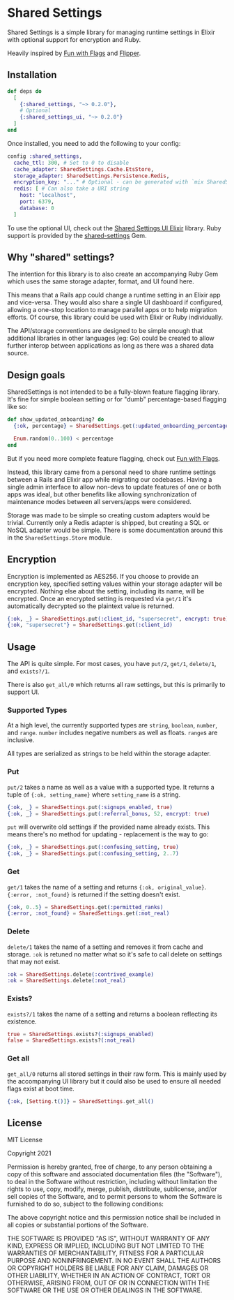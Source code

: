 # Shared Settings

Shared Settings is a simple library for managing runtime settings in Elixir with optional support for encryption and Ruby.

Heavily inspired by [Fun with Flags][fwf] and [Flipper][flipper].

## Installation

```elixir
def deps do
  [
    {:shared_settings, "~> 0.2.0"},
    # Optional
    {:shared_settings_ui, "~> 0.2.0"}
  ]
end
```

Once installed, you need to add the following to your config:

```elixir
config :shared_settings,
  cache_ttl: 300, # Set to 0 to disable
  cache_adapter: SharedSettings.Cache.EtsStore,
  storage_adapter: SharedSettings.Persistence.Redis,
  encryption_key: "..." # Optional - can be generated with `mix SharedSettings.CreateKey`
  redis: [ # Can also take a URI string
    host: "localhost",
    port: 6379,
    database: 0
  ]
```

To use the optional UI, check out the [Shared Settings UI Elixir][ss-ui-ex] library.  Ruby support is provided by the [shared-settings][ss-rb] Gem.

## Why "shared" settings?

The intention for this library is to also create an accompanying Ruby Gem which uses the same storage adapter, format, and UI found here.

This means that a Rails app could change a runtime setting in an Elixir app and vice-versa.  They would also share a single UI dashboard if configured, allowing a one-stop location to manage parallel apps or to help migration efforts. Of course, this library could be used with Elixir or Ruby individually.

The API/storage conventions are designed to be simple enough that additional libraries in other languages (eg: Go) could be created to allow further interop between applications as long as there was a shared data source.

## Design goals

SharedSettings is not intended to be a fully-blown feature flagging library. It's fine for simple boolean setting or for "dumb" percentage-based flagging like so:

```elixir
def show_updated_onboarding? do
  {:ok, percentage} = SharedSettings.get(:updated_onboarding_percentage)

  Enum.random(0..100) < percentage
end
```

But if you need more complete feature flagging, check out [Fun with Flags][fwf].

Instead, this library came from a personal need to share runtime settings between a Rails and Elixir app while migrating our codebases.  Having a single admin interface to allow non-devs to update features of one or both apps was ideal, but other benefits like allowing synchronization of maintenance modes between all servers/apps were considered.

Storage was made to be simple so creating custom adapters would be trivial.  Currently only a Redis adapter is shipped, but creating a SQL or NoSQL adapter would be simple.  There is some documentation around this in the `SharedSettings.Store` module.

## Encryption

Encryption is implemented as AES256.  If you choose to provide an encryption key, specified setting values within your storage adapter will be encrypted.  Nothing else about the setting, including its name, will be encrypted.  Once an encrypted setting is requested via `get/1` it's automatically decrypted so the plaintext value is returned.

```elixir
{:ok, _} = SharedSettings.put(:client_id, "supersecret", encrypt: true)
{:ok, "supersecret"} = SharedSettings.get(:client_id)
```

## Usage

The API is quite simple.  For most cases, you have `put/2`, `get/1`, `delete/1`, and `exists?/1`.  

There is also `get_all/0` which returns all raw settings, but this is primarily to support UI.

### Supported Types

At a high level, the currently supported types are `string`, `boolean`, `number`, and `range`. `number` includes negative numbers as well as floats. `range`s are inclusive.

All types are serialized as strings to be held within the storage adapter.

### Put

`put/2` takes a name as well as a value with a supported type. It returns a tuple of `{:ok, setting_name}` where `setting_name` is a string.

```elixir
{:ok, _} = SharedSettings.put(:signups_enabled, true)
{:ok, _} = SharedSettings.put(:referral_bonus, 52, encrypt: true)
```

`put` will overwrite old settings if the provided name already exists.  This means there's no method for updating - replacement is the way to go:

```elixir
{:ok, _} = SharedSettings.put(:confusing_setting, true)
{:ok, _} = SharedSettings.put(:confusing_setting, 2..7)
```

### Get

`get/1` takes the name of a setting and returns `{:ok, original_value}`.  `{:error, :not_found}` is returned if the setting doesn't exist.

```elixir
{:ok, 0..5} = SharedSettings.get(:permitted_ranks)
{:error, :not_found} = SharedSettings.get(:not_real)
```

### Delete

`delete/1` takes the name of a setting and removes it from cache and storage.  `:ok` is retuned no matter what so it's safe to call delete on settings that may not exist.

```elixir
:ok = SharedSettings.delete(:contrived_example)
:ok = SharedSettings.delete(:not_real)
```

### Exists?

`exists?/1` takes the name of a setting and returns a boolean reflecting its existence.

```elixir
true = SharedSettings.exists?(:signups_enabled)
false = SharedSettings.exists?(:not_real)
```

### Get all

`get_all/0` returns all stored settings in their raw form.  This is mainly used by the accompanying UI library but it could also be used to ensure all needed flags exist at boot time.

```elixir
{:ok, [Setting.t()]} = SharedSettings.get_all()
```

## License

MIT License

Copyright 2021

Permission is hereby granted, free of charge, to any person obtaining a copy of this software and associated documentation files (the "Software"), to deal in the Software without restriction, including without limitation the rights to use, copy, modify, merge, publish, distribute, sublicense, and/or sell copies of the Software, and to permit persons to whom the Software is furnished to do so, subject to the following conditions:

The above copyright notice and this permission notice shall be included in all copies or substantial portions of the Software.

THE SOFTWARE IS PROVIDED "AS IS", WITHOUT WARRANTY OF ANY KIND, EXPRESS OR IMPLIED, INCLUDING BUT NOT LIMITED TO THE WARRANTIES OF MERCHANTABILITY, FITNESS FOR A PARTICULAR PURPOSE AND NONINFRINGEMENT. IN NO EVENT SHALL THE AUTHORS OR COPYRIGHT HOLDERS BE LIABLE FOR ANY CLAIM, DAMAGES OR OTHER LIABILITY, WHETHER IN AN ACTION OF CONTRACT, TORT OR OTHERWISE, ARISING FROM, OUT OF OR IN CONNECTION WITH THE SOFTWARE OR THE USE OR OTHER DEALINGS IN THE SOFTWARE.

[fwf]: https://github.com/tompave/fun_with_flags
[flipper]: https://github.com/jnunemaker/flipper
[ss-rb]: https://github.com/kieraneglin/shared-settings-rb
[ss-ui-ex]: https://github.com/kieraneglin/shared-settings-ui-ex
